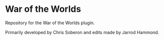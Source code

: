 # War of the Worlds #

Repository for the War of the Worlds plugin.

Primarily developed by Chris Soberon and edits made by Jarrod Hammond.
